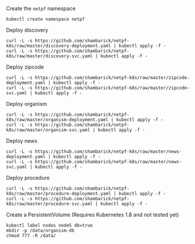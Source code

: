 Create the `netpf` namespace

```
kubectl create namespace netpf
```

Deploy discovery

```
curl -L -s https://github.com/shambarick/netpf-k8s/raw/master/discovery-deployment.yaml | kubectl apply -f -
curl -L -s https://github.com/shambarick/netpf-k8s/raw/master/discovery-svc.yaml | kubectl apply -f -
```

Deploy zipcode

```
curl -L -s https://github.com/shambarick/netpf-k8s/raw/master/zipcode-deployment.yaml | kubectl apply -f -
curl -L -s https://github.com/shambarick/netpf-k8s/raw/master/zipcode-svc.yaml | kubectl apply -f -
```

Deploy organism

```
curl -L -s https://github.com/shambarick/netpf-k8s/raw/master/organism-deployment.yaml | kubectl apply -f -
curl -L -s https://github.com/shambarick/netpf-k8s/raw/master/organism-svc.yaml | kubectl apply -f -

```

Deploy news

```
curl -L -s https://github.com/shambarick/netpf-k8s/raw/master/news-deployment.yaml | kubectl apply -f -
curl -L -s https://github.com/shambarick/netpf-k8s/raw/master/news-svc.yaml | kubectl apply -f -
```

Deploy procedure

```
curl -L -s https://github.com/shambarick/netpf-k8s/raw/master/procedure-deployment.yaml | kubectl apply -f -
curl -L -s https://github.com/shambarick/netpf-k8s/raw/master/procedure-svc.yaml | kubectl apply -f -
```

Create a PersistentVolume (Requires Kubernetes 1.8 and not tested yet)

```
kubectl label nodes node5 db=true
mkdir -p /data/organism-db
chmod 777 -R /data/
```
